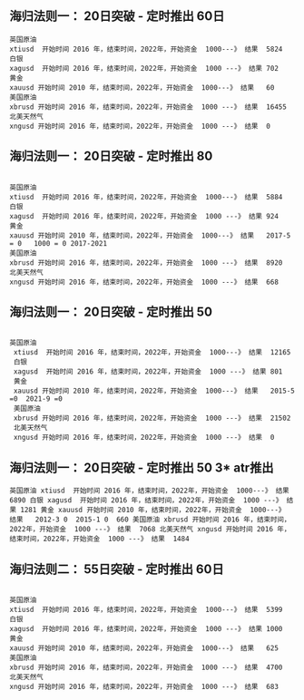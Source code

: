 ## 海归法则一： 20日突破 - 定时推出  60日

```
英国原油
xtiusd  开始时间 2016 年，结束时间，2022年，开始资金  1000---》 结果  5824
白银
xagusd  开始时间 2016 年，结束时间，2022年，开始资金  1000 ---》 结果 702
黄金
xauusd 开始时间 2010 年，结束时间，2022年，开始资金  1000---》 结果   60
美国原油
xbrusd 开始时间 2016 年，结束时间，2022年，开始资金  1000 ---》 结果  16455
北美天然气
xngusd 开始时间 2016 年，结束时间，2022年，开始资金  1000 ---》 结果  0
```

## 海归法则一： 20日突破 - 定时推出  80
```

英国原油
xtiusd  开始时间 2016 年，结束时间，2022年，开始资金  1000---》 结果  5884
白银
xagusd  开始时间 2016 年，结束时间，2022年，开始资金  1000 ---》 结果 924
黄金
xauusd 开始时间 2010 年，结束时间，2022年，开始资金  1000---》 结果   2017-5 = 0   1000 = 0 2017-2021 
美国原油
xbrusd 开始时间 2016 年，结束时间，2022年，开始资金  1000 ---》 结果  8920
北美天然气
xngusd 开始时间 2016 年，结束时间，2022年，开始资金  1000 ---》 结果  668
```


## 海归法则一： 20日突破 - 定时推出  50

```

英国原油
 xtiusd  开始时间 2016 年，结束时间，2022年，开始资金  1000---》 结果  12165
 白银
 xagusd  开始时间 2016 年，结束时间，2022年，开始资金  1000 ---》 结果 801
 黄金
 xauusd 开始时间 2010 年，结束时间，2022年，开始资金  1000---》 结果   2015-5 =0  2021-9 =0 
 美国原油
 xbrusd 开始时间 2016 年，结束时间，2022年，开始资金  1000 ---》 结果  21502
 北美天然气
 xngusd 开始时间 2016 年，结束时间，2022年，开始资金  1000 ---》 结果  0

```


## 海归法则一： 20日突破 - 定时推出  50  3* atr推出

`
英国原油
xtiusd  开始时间 2016 年，结束时间，2022年，开始资金  1000---》 结果  6890
白银
xagusd  开始时间 2016 年，结束时间，2022年，开始资金  1000 ---》 结果 1281
黄金
xauusd 开始时间 2010 年，结束时间，2022年，开始资金  1000---》 结果   2012-3 0  2015-1 0  660
美国原油
xbrusd 开始时间 2016 年，结束时间，2022年，开始资金  1000 ---》 结果  7068
北美天然气
xngusd 开始时间 2016 年，结束时间，2022年，开始资金  1000 ---》 结果  1484
`



## 海归法则二： 55日突破 - 定时推出  60日

```

英国原油
xtiusd  开始时间 2016 年，结束时间，2022年，开始资金  1000---》 结果  5399
白银
xagusd  开始时间 2016 年，结束时间，2022年，开始资金  1000 ---》 结果 1000
黄金
xauusd 开始时间 2010 年，结束时间，2022年，开始资金  1000---》 结果   625
美国原油
xbrusd 开始时间 2016 年，结束时间，2022年，开始资金  1000 ---》 结果  4700
北美天然气
xngusd 开始时间 2016 年，结束时间，2022年，开始资金  1000 ---》 结果  683

```
